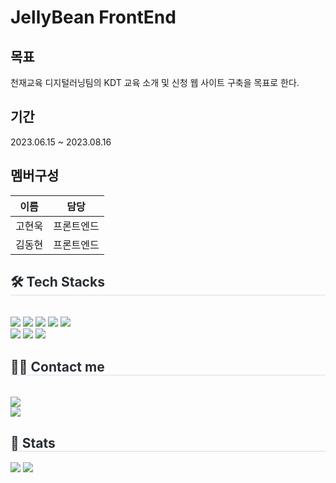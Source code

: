 # JellyBean FrontEnd

## 목표
천재교육 디지털러닝팀의 KDT 교육 소개 및 신청 웹 사이트 구축을 목표로 한다.
## 기간
2023.06.15 ~ 2023.08.16
## 멤버구성
| 이름 | 담당 |
|----|------|
| 고현욱 | 프론트엔드 |
| 김동현 | 프론트엔드 |

<div style="text-align: left;">
<h2 style="border-bottom: 1px solid #d8dee4; color: #282d33;"> 🛠️ Tech Stacks </h2> <br>
<div style="margin: ; text-align: left;" "text-align: left;"> <img src="https://img.shields.io/badge/Figma-F24E1E?style=flat-square&logo=Figma&logoColor=white">
<img src="https://img.shields.io/badge/GitHub Pages-222222?style=flat-square&logo=GitHub Pages&logoColor=white">
<img src="https://img.shields.io/badge/Vue.js-4FC08D?style=flat-square&logo=Vue.js&logoColor=white">
<img src="https://img.shields.io/badge/Spring-6DB33F?style=flat-square&logo=Spring&logoColor=white">
<img src="https://img.shields.io/badge/MariaDB-003545?style=flat-square&logo=MariaDB&logoColor=white">
<br/><img src="https://img.shields.io/badge/Git-F05032?style=flat-square&logo=Git&logoColor=white">
<img src="https://img.shields.io/badge/Github-181717?style=flat-square&logo=Github&logoColor=white">
<img src="https://img.shields.io/badge/Java-007396?style=flat-square&logo=Java&logoColor=white">
</div>
</div>
<div style="text-align: left;">
<h2 style="border-bottom: 1px solid #d8dee4; color: #282d33;"> 🧑‍💻 Contact me </h2> <br>
<div style="text-align: left;"> <a href=> <img src="https://img.shields.io/badge/Notion-000000?style=flat-square&logo=Notion&logoColor=white&link="> </a>
</div> 
<div style="text-align: left;"> <a href="[https://hits.seeyoufarm.com](https://hits.seeyoufarm.com/)"> <img src="https://hits.seeyoufarm.com/api/count/incr/badge.svg?url=https%3A%2F%2Fgithub.com%2FJellybean%2F&count_bg=%23000000&title_bg=%23000000&icon=github.svg&icon_color=%23FFFFFF&title=GitHub&edge_flat=false"/></a>
</div>
</div>
<div style="text-align: left;">
<h2 style="border-bottom: 1px solid #d8dee4; color: #282d33;"> 🏅 Stats </h2> <div style="text-align: left;"> <img src="https://github-readme-stats.vercel.app/api?username=Jellybean&bg_color=180,fffbb9,00000000&title_color=000000&text_color=000000"
/> <img src="https://github-readme-stats.vercel.app/api/top-langs/?username=Jellybean&layout=compact&bg_color=180,fffbb9,00000000&title_color=000000&text_color=000000"
/> </div>
</div>

